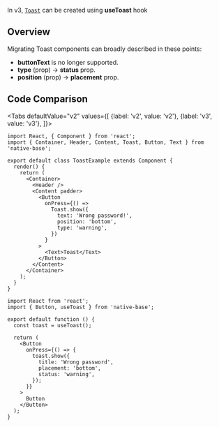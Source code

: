 


In v3, [`Toast`](toast.md) can be created using **useToast** hook

## Overview

Migrating Toast components can broadly described in these points:

- **buttonText** is no longer supported.
- **type** (prop) → **status** prop.
- **position** (prop) → **placement** prop.

## Code Comparison

<Tabs
defaultValue="v2"
values={[
{label: 'v2', value: 'v2'},
{label: 'v3', value: 'v3'},
]}>
<TabItem value="v2">

```tsx
import React, { Component } from 'react';
import { Container, Header, Content, Toast, Button, Text } from 'native-base';

export default class ToastExample extends Component {
  render() {
    return (
      <Container>
        <Header />
        <Content padder>
          <Button
            onPress={() =>
              Toast.show({
                text: 'Wrong password!',
                position: 'bottom',
                type: 'warning',
              })
            }
          >
            <Text>Toast</Text>
          </Button>
        </Content>
      </Container>
    );
  }
}
```

</TabItem>
<TabItem value="v3">

```tsx
import React from 'react';
import { Button, useToast } from 'native-base';

export default function () {
  const toast = useToast();

  return (
    <Button
      onPress={() => {
        toast.show({
          title: 'Wrong password',
          placement: 'bottom',
          status: 'warning',
        });
      }}
    >
      Button
    </Button>
  );
}
```

</TabItem>
</Tabs>

